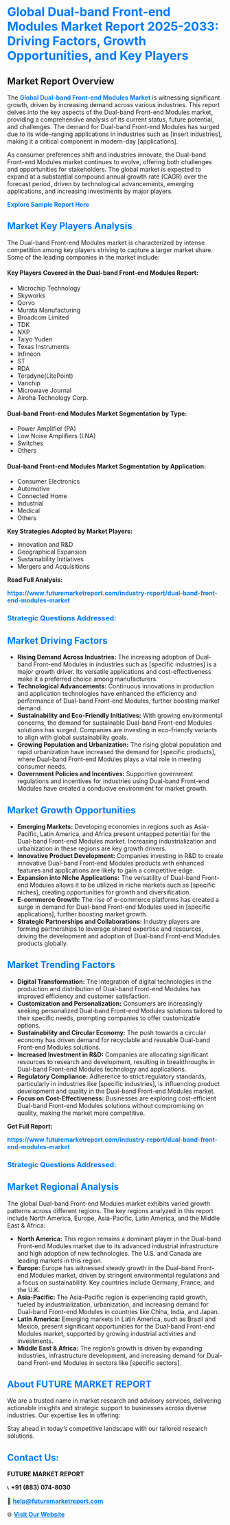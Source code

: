 <h1 style="color: #007BFF;">Global Dual-band Front-end Modules Market Report 2025-2033: Driving Factors, Growth Opportunities, and Key Players</h1>

<section id="overview">
<h2>Market Report Overview</h2>
<p>The <a href="https://www.futuremarketreport.com/industry-report/dual-band-front-end-modules-market" style="color: #007BFF; text-decoration: none;"><strong>Global Dual-band Front-end Modules Market</strong></a> is witnessing significant growth, driven by increasing demand across various industries. This report delves into the key aspects of the Dual-band Front-end Modules market, providing a comprehensive analysis of its current status, future potential, and challenges. The demand for Dual-band Front-end Modules has surged due to its wide-ranging applications in industries such as [insert industries], making it a critical component in modern-day [applications].</p>
<p>As consumer preferences shift and industries innovate, the Dual-band Front-end Modules market continues to evolve, offering both challenges and opportunities for stakeholders. The global market is expected to expand at a substantial compound annual growth rate (CAGR) over the forecast period, driven by technological advancements, emerging applications, and increasing investments by major players.</p>
</section>

<section id="overview">
<p><a href="https://www.futuremarketreport.com/request-sample/reportId=59916" style="color: #007BFF; text-decoration: none;"><strong>Explore Sample Report Here</strong></a></p>
</section>

<section id="key-players">
<h2 style="color: #007BFF;">Market Key Players Analysis</h2>
<p>The Dual-band Front-end Modules market is characterized by intense competition among key players striving to capture a larger market share. Some of the leading companies in the market include:</p>
<h4>Key Players Covered in the Dual-band Front-end Modules Report:</h4>
<ul><li>Microchip Technology</li><li>Skyworks</li><li>Qorvo</li><li>Murata Manufacturing</li><li>Broadcom Limited</li><li>TDK</li><li>NXP</li><li>Taiyo Yuden</li><li>Texas Instruments</li><li>Infineon</li><li>ST</li><li>RDA</li><li>Teradyne(LitePoint)</li><li>Vanchip</li><li>Microwave Journal</li><li>Airoha Technology Corp.</li></ul>
<h4>Dual-band Front-end Modules Market Segmentation by Type:</h4>
<ul><li>Power Amplifier (PA)</li><li>Low Noise Amplifiers (LNA)</li><li>Switches</li><li>Others</li></ul>

<h4>Dual-band Front-end Modules Market Segmentation by Application:</h4>
<ul><li>Consumer Electronics</li><li>Automotive</li><li>Connected Home</li><li>Industrial</li><li>Medical</li><li>Others</li></ul>
<p><strong>Key Strategies Adopted by Market Players:</strong></p>
<ul>
<li>Innovation and R&D</li>
<li>Geographical Expansion</li>
<li>Sustainability Initiatives</li>
<li>Mergers and Acquisitions</li>
</ul>
</section>

<section>
<p><strong>Read Full Analysis: </strong></p><a href="https://www.futuremarketreport.com/industry-report/dual-band-front-end-modules-market" style="color: #007BFF; text-decoration: none;"><strong>https://www.futuremarketreport.com/industry-report/dual-band-front-end-modules-market</strong></a>
<h3 style="color: #007BFF;">Strategic Questions Addressed:</h3>
</section>

<section id="driving-factors">
<h2 style="color: #007BFF;">Market Driving Factors</h2>
<ul>
<li><strong>Rising Demand Across Industries:</strong> The increasing adoption of Dual-band Front-end Modules in industries such as [specific industries] is a major growth driver. Its versatile applications and cost-effectiveness make it a preferred choice among manufacturers.</li>
<li><strong>Technological Advancements:</strong> Continuous innovations in production and application technologies have enhanced the efficiency and performance of Dual-band Front-end Modules, further boosting market demand.</li>
<li><strong>Sustainability and Eco-Friendly Initiatives:</strong> With growing environmental concerns, the demand for sustainable Dual-band Front-end Modules solutions has surged. Companies are investing in eco-friendly variants to align with global sustainability goals.</li>
<li><strong>Growing Population and Urbanization:</strong> The rising global population and rapid urbanization have increased the demand for [specific products], where Dual-band Front-end Modules plays a vital role in meeting consumer needs.</li>
<li><strong>Government Policies and Incentives:</strong> Supportive government regulations and incentives for industries using Dual-band Front-end Modules have created a conducive environment for market growth.</li>
</ul>
</section>

<section id="growth-opportunities">
<h2 style="color: #007BFF;">Market Growth Opportunities</h2>
<ul>
<li><strong>Emerging Markets:</strong> Developing economies in regions such as Asia-Pacific, Latin America, and Africa present untapped potential for the Dual-band Front-end Modules market. Increasing industrialization and urbanization in these regions are key growth drivers.</li>
<li><strong>Innovative Product Development:</strong> Companies investing in R&D to create innovative Dual-band Front-end Modules products with enhanced features and applications are likely to gain a competitive edge.</li>
<li><strong>Expansion into Niche Applications:</strong> The versatility of Dual-band Front-end Modules allows it to be utilized in niche markets such as [specific niches], creating opportunities for growth and diversification.</li>
<li><strong>E-commerce Growth:</strong> The rise of e-commerce platforms has created a surge in demand for Dual-band Front-end Modules used in [specific applications], further boosting market growth.</li>
<li><strong>Strategic Partnerships and Collaborations:</strong> Industry players are forming partnerships to leverage shared expertise and resources, driving the development and adoption of Dual-band Front-end Modules products globally.</li>
</ul>
</section>

<section id="trending-factors">
<h2 style="color: #007BFF;">Market Trending Factors</h2>
<ul>
<li><strong>Digital Transformation:</strong> The integration of digital technologies in the production and distribution of Dual-band Front-end Modules has improved efficiency and customer satisfaction.</li>
<li><strong>Customization and Personalization:</strong> Consumers are increasingly seeking personalized Dual-band Front-end Modules solutions tailored to their specific needs, prompting companies to offer customizable options.</li>
<li><strong>Sustainability and Circular Economy:</strong> The push towards a circular economy has driven demand for recyclable and reusable Dual-band Front-end Modules solutions.</li>
<li><strong>Increased Investment in R&D:</strong> Companies are allocating significant resources to research and development, resulting in breakthroughs in Dual-band Front-end Modules technology and applications.</li>
<li><strong>Regulatory Compliance:</strong> Adherence to strict regulatory standards, particularly in industries like [specific industries], is influencing product development and quality in the Dual-band Front-end Modules market.</li>
<li><strong>Focus on Cost-Effectiveness:</strong> Businesses are exploring cost-efficient Dual-band Front-end Modules solutions without compromising on quality, making the market more competitive.</li>
</ul>
</section>

<section>
<p><strong>Get Full Report: </strong></p><a href="https://www.futuremarketreport.com/industry-report/dual-band-front-end-modules-market" style="color: #007BFF; text-decoration: none;"><strong>https://www.futuremarketreport.com/industry-report/dual-band-front-end-modules-market</strong></a>
<h3 style="color: #007BFF;">Strategic Questions Addressed:</h3>
</section>


<section id="regional-analysis">
<h2 style="color: #007BFF;">Market Regional Analysis</h2>
<p>The global Dual-band Front-end Modules market exhibits varied growth patterns across different regions. The key regions analyzed in this report include North America, Europe, Asia-Pacific, Latin America, and the Middle East & Africa:</p>
<ul>
<li><strong>North America:</strong> This region remains a dominant player in the Dual-band Front-end Modules market due to its advanced industrial infrastructure and high adoption of new technologies. The U.S. and Canada are leading markets in this region.</li>
<li><strong>Europe:</strong> Europe has witnessed steady growth in the Dual-band Front-end Modules market, driven by stringent environmental regulations and a focus on sustainability. Key countries include Germany, France, and the U.K.</li>
<li><strong>Asia-Pacific:</strong> The Asia-Pacific region is experiencing rapid growth, fueled by industrialization, urbanization, and increasing demand for Dual-band Front-end Modules in countries like China, India, and Japan.</li>
<li><strong>Latin America:</strong> Emerging markets in Latin America, such as Brazil and Mexico, present significant opportunities for the Dual-band Front-end Modules market, supported by growing industrial activities and investments.</li>
<li><strong>Middle East & Africa:</strong> The region’s growth is driven by expanding industries, infrastructure development, and increasing demand for Dual-band Front-end Modules in sectors like [specific sectors].</li>
</ul>
</section>

<footer>
<h2 style="color: #007BFF;">About FUTURE MARKET REPORT</h2>
<p>We are a trusted name in market research and advisory services, delivering actionable insights and strategic support to businesses across diverse industries. Our expertise lies in offering:</p>

<p>Stay ahead in today’s competitive landscape with our tailored research solutions.</p>

<h2 style="color: #007BFF;">Contact Us:</h2>
<p><strong>FUTURE MARKET REPORT</strong></p>
<p>📞 <strong>+91 (883) 074-8030</strong></p>
<p>📧 <strong><a href="mailto:help@futuremarketreport.com" style="color: #007BFF;">help@futuremarketreport.com</a></strong></p>
<p>🌐 <strong><a href="https://www.futuremarketreport.com/" style="color: #007BFF;">Visit Our Website</a></strong></p>
</footer>